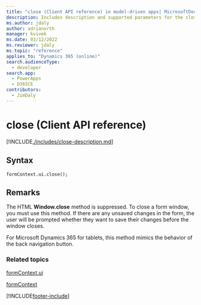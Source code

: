 ```yaml
---
title: "close (Client API reference) in model-driven apps| MicrosoftDocs"
description: Includes description and supported parameters for the close method.
ms.author: jdaly
author: adrianorth
manager: kvivek
ms.date: 03/12/2022
ms.reviewer: jdaly
ms.topic: "reference"
applies_to: "Dynamics 365 (online)"
search.audienceType: 
  - developer
search.app: 
  - PowerApps
  - D365CE
contributors:
  - JimDaly
---
```

# close (Client API reference)



[!INCLUDE[./includes/close-description.md](./includes/close-description.md)]

## Syntax

`formContext.ui.close();`

## Remarks

The HTML **Window.close** method is suppressed. To close a form window, you must use this method. If there are any unsaved changes in the form, the user will be prompted whether they want to save their changes before the window closes.

For Microsoft Dynamics 365 for tablets, this method mimics the behavior of the back navigation button.

### Related topics

[formContext.ui](../formContext-ui.md)

[formContext](../../clientapi-form-context.md)



[!INCLUDE[footer-include](../../../../../includes/footer-banner.md)]